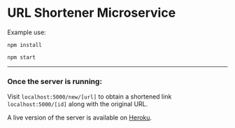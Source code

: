 URL Shortener Microservice
=====

Example use:
```
npm install
```
```
npm start
```
-----
### Once the server is running:
Visit ```localhost:5000/new/[url]``` to obtain a shortened link ```localhost:5000/[id]``` along with the original URL.

A live version of the server is available on [Heroku](http://mbshort.herokuapp.com/).

